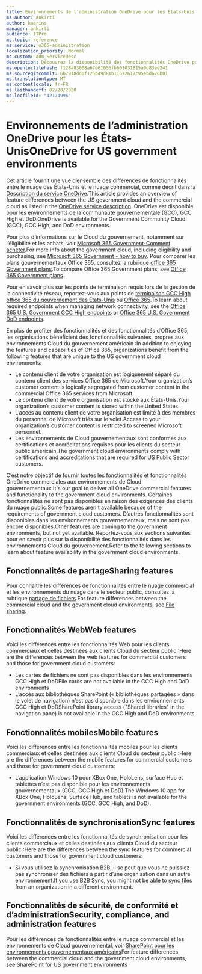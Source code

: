 ```yaml
---
title: Environnements de l’administration OneDrive pour les États-Unis
ms.author: ankirti
author: kaarins
manager: ankirti
audience: ITPro
ms.topic: reference
ms.service: o365-administration
localization_priority: Normal
ms.custom: Adm_ServiceDesc
description: Découvrez la disponibilité des fonctionnalités OneDrive pour les clients Cloud du secteur public américain.
ms.openlocfilehash: f128a83008a67e61056fb601031815a9d83ee241
ms.sourcegitcommit: 6b7918dd0f125b49d81b11672617c95ebd676b01
ms.translationtype: MT
ms.contentlocale: fr-FR
ms.lasthandoff: 02/20/2020
ms.locfileid: "42174996"
---
```

# <a name="onedrive-for-us-government-environments"></a><span data-ttu-id="b1036-103">Environnements de l’administration OneDrive pour les États-Unis</span><span class="sxs-lookup"><span data-stu-id="b1036-103">OneDrive for US government environments</span></span>

<span data-ttu-id="b1036-104">Cet article fournit une vue d’ensemble des différences de fonctionnalités entre le nuage des États-Unis et le nuage commercial, comme décrit dans la [Description du service OneDrive](/office365/servicedescriptions/onedrive-for-business-service-description).</span><span class="sxs-lookup"><span data-stu-id="b1036-104">This article provides an overview of feature differences between the US government cloud and the commercial cloud as listed in the [OneDrive service description](/office365/servicedescriptions/onedrive-for-business-service-description).</span></span> <span data-ttu-id="b1036-105">OneDrive est disponible pour les environnements de la communauté gouvernementale (GCC), GCC High et DoD.</span><span class="sxs-lookup"><span data-stu-id="b1036-105">OneDrive is available for the Government Community Cloud (GCC), GCC High, and DoD environments.</span></span> 

<span data-ttu-id="b1036-106">Pour plus d’informations sur le Cloud du gouvernement, notamment sur l’éligibilité et les achats, voir [Microsoft 365 Government-Comment acheter](/office365/servicedescriptions/office-365-platform-service-description/office-365-us-government/microsoft-365-government-how-to-buy).</span><span class="sxs-lookup"><span data-stu-id="b1036-106">For more info about the government cloud, including eligibility and purchasing, see [Microsoft 365 Government - how to buy](/office365/servicedescriptions/office-365-platform-service-description/office-365-us-government/microsoft-365-government-how-to-buy).</span></span> <span data-ttu-id="b1036-107">Pour comparer les plans gouvernementaux Office 365, consultez la rubrique [office 365 Government plans](https://www.microsoft.com/microsoft-365/government/compare-office-365-government-plans?rtc=1#EligibilityRequirements).</span><span class="sxs-lookup"><span data-stu-id="b1036-107">To compare Office 365 Government plans, see [Office 365 Government plans](https://www.microsoft.com/microsoft-365/government/compare-office-365-government-plans?rtc=1#EligibilityRequirements).</span></span>

<span data-ttu-id="b1036-108">Pour en savoir plus sur les points de terminaison requis lors de la gestion de la connectivité réseau, reportez-vous aux points de [terminaison GCC High office 365 du gouvernement des États-Unis](/office365/enterprise/office-365-u-s-government-gcc-high-endpoints#sharepoint-online-and-onedrive-for-business) ou [Office 365](/office365/enterprise/office-365-u-s-government-dod-endpoints#sharepoint-online-and-onedrive-for-business).</span><span class="sxs-lookup"><span data-stu-id="b1036-108">To learn about required endpoints when managing network connectivity, see the [Office 365 U.S. Government GCC High endpoints](/office365/enterprise/office-365-u-s-government-gcc-high-endpoints#sharepoint-online-and-onedrive-for-business) or [Office 365 U.S. Government DoD endpoints](/office365/enterprise/office-365-u-s-government-dod-endpoints#sharepoint-online-and-onedrive-for-business).</span></span>

<span data-ttu-id="b1036-109">En plus de profiter des fonctionnalités et des fonctionnalités d’Office 365, les organisations bénéficient des fonctionnalités suivantes, propres aux environnements Cloud du gouvernement américain :</span><span class="sxs-lookup"><span data-stu-id="b1036-109">In addition to enjoying the features and capabilities of Office 365, organizations benefit from the following features that are unique to the US government cloud environments:</span></span>

-   <span data-ttu-id="b1036-110">Le contenu client de votre organisation est logiquement séparé du contenu client des services Office 365 de Microsoft.</span><span class="sxs-lookup"><span data-stu-id="b1036-110">Your organization’s customer content is logically segregated from customer content in the commercial Office 365 services from Microsoft.</span></span>
-   <span data-ttu-id="b1036-111">Le contenu client de votre organisation est stocké aux États-Unis.</span><span class="sxs-lookup"><span data-stu-id="b1036-111">Your organization’s customer content is stored within the United States.</span></span>
-   <span data-ttu-id="b1036-112">L’accès au contenu client de votre organisation est limité à des membres du personnel de Microsoft triés sur le volet.</span><span class="sxs-lookup"><span data-stu-id="b1036-112">Access to your organization’s customer content is restricted to screened Microsoft personnel.</span></span>
-   <span data-ttu-id="b1036-113">Les environnements de Cloud gouvernementaux sont conformes aux certifications et accréditations requises pour les clients du secteur public américain.</span><span class="sxs-lookup"><span data-stu-id="b1036-113">The government cloud environments comply with certifications and accreditations that are required for US Public Sector customers.</span></span>

<span data-ttu-id="b1036-114">C’est notre objectif de fournir toutes les fonctionnalités et fonctionnalités OneDrive commerciales aux environnements de Cloud gouvernementaux.</span><span class="sxs-lookup"><span data-stu-id="b1036-114">It's our goal to deliver all OneDrive commercial features and functionality to the government cloud environments.</span></span> <span data-ttu-id="b1036-115">Certaines fonctionnalités ne sont pas disponibles en raison des exigences des clients du nuage public.</span><span class="sxs-lookup"><span data-stu-id="b1036-115">Some features aren't available because of the requirements of government cloud customers.</span></span> <span data-ttu-id="b1036-116">D’autres fonctionnalités sont disponibles dans les environnements gouvernementaux, mais ne sont pas encore disponibles.</span><span class="sxs-lookup"><span data-stu-id="b1036-116">Other features are coming to the government environments, but not yet available.</span></span> <span data-ttu-id="b1036-117">Reportez-vous aux sections suivantes pour en savoir plus sur la disponibilité des fonctionnalités dans les environnements Cloud du gouvernement.</span><span class="sxs-lookup"><span data-stu-id="b1036-117">Refer to the following sections to learn about feature availability in the government cloud environments.</span></span>

## <a name="sharing-features"></a><span data-ttu-id="b1036-118">Fonctionnalités de partage</span><span class="sxs-lookup"><span data-stu-id="b1036-118">Sharing features</span></span>

<span data-ttu-id="b1036-119">Pour connaître les différences de fonctionnalités entre le nuage commercial et les environnements du nuage dans le secteur public, consultez la rubrique [partage de fichiers](/office365/servicedescriptions/office-365-platform-service-description/office-365-us-government/gcc-high-and-dod#file-sharing).</span><span class="sxs-lookup"><span data-stu-id="b1036-119">For feature differences between the commercial cloud and the government cloud environments, see [File sharing](/office365/servicedescriptions/office-365-platform-service-description/office-365-us-government/gcc-high-and-dod#file-sharing).</span></span>

## <a name="web-features"></a><span data-ttu-id="b1036-120">Fonctionnalités Web</span><span class="sxs-lookup"><span data-stu-id="b1036-120">Web features</span></span>

<span data-ttu-id="b1036-121">Voici les différences entre les fonctionnalités Web pour les clients commerciaux et celles destinées aux clients Cloud du secteur public :</span><span class="sxs-lookup"><span data-stu-id="b1036-121">Here are the differences between the web features for commercial customers and those for government cloud customers:</span></span>

- <span data-ttu-id="b1036-122">Les cartes de fichiers ne sont pas disponibles dans les environnements GCC High et DoD</span><span class="sxs-lookup"><span data-stu-id="b1036-122">File cards are not available in the GCC High and DoD environments</span></span>
- <span data-ttu-id="b1036-123">L’accès aux bibliothèques SharePoint (« bibliothèques partagées » dans le volet de navigation) n’est pas disponible dans les environnements GCC High et DoD</span><span class="sxs-lookup"><span data-stu-id="b1036-123">SharePoint library access ("Shared libraries" in the navigation pane) is not available in the GCC High and DoD environments</span></span>

## <a name="mobile-features"></a><span data-ttu-id="b1036-124">Fonctionnalités mobiles</span><span class="sxs-lookup"><span data-stu-id="b1036-124">Mobile features</span></span>

<span data-ttu-id="b1036-125">Voici les différences entre les fonctionnalités mobiles pour les clients commerciaux et celles destinées aux clients Cloud du secteur public :</span><span class="sxs-lookup"><span data-stu-id="b1036-125">Here are the differences between the mobile features for commercial customers and those for government cloud customers:</span></span>

- <span data-ttu-id="b1036-126">L’application Windows 10 pour XBox One, HoloLens, surface Hub et tablettes n’est pas disponible pour les environnements gouvernementaux (GCC, GCC High et DoD).</span><span class="sxs-lookup"><span data-stu-id="b1036-126">The Windows 10 app for XBox One, HoloLens, Surface Hub, and tablets is not available for the government environments (GCC, GCC High, and DoD).</span></span>

## <a name="sync-features"></a><span data-ttu-id="b1036-127">Fonctionnalités de synchronisation</span><span class="sxs-lookup"><span data-stu-id="b1036-127">Sync features</span></span>

<span data-ttu-id="b1036-128">Voici les différences entre les fonctionnalités de synchronisation pour les clients commerciaux et celles destinées aux clients Cloud du secteur public :</span><span class="sxs-lookup"><span data-stu-id="b1036-128">Here are the differences between the sync features for commercial customers and those for government cloud customers:</span></span>

- <span data-ttu-id="b1036-129">Si vous utilisez la synchronisation B2B, il se peut que vous ne puissiez pas synchroniser des fichiers à partir d’une organisation dans un autre environnement.</span><span class="sxs-lookup"><span data-stu-id="b1036-129">If you use B2B Sync, you might not be able to sync files from an organization in a different environment.</span></span>

## <a name="security-compliance-and-administration-features"></a><span data-ttu-id="b1036-130">Fonctionnalités de sécurité, de conformité et d’administration</span><span class="sxs-lookup"><span data-stu-id="b1036-130">Security, compliance, and administration features</span></span>

<span data-ttu-id="b1036-131">Pour les différences de fonctionnalités entre le nuage commercial et les environnements de Cloud gouvernemental, voir [SharePoint pour les environnements gouvernementaux américains](sharepoint.md)</span><span class="sxs-lookup"><span data-stu-id="b1036-131">For feature differences between the commercial cloud and the government cloud environments, see [SharePoint for US government environments](sharepoint.md)</span></span>


